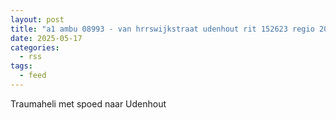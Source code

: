 ```yaml
---
layout: post
title: "a1 ambu 08993 - van hrrswijkstraat udenhout rit 152623 regio 20"
date: 2025-05-17
categories: 
  - rss
tags: 
  - feed
---
```


Traumaheli met spoed naar Udenhout
